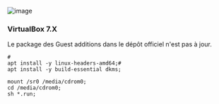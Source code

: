![image](https://github.com/dexter74/Linux/assets/35907/45803d1e-2a3c-4bc0-bfdf-8c4a264f9f09)


### VirtualBox 7.X
Le package des Guest additions dans le dépôt officiel n'est pas à jour.
```
#
apt install -y linux-headers-amd64;#
apt install -y build-essential dkms;

mount /sr0 /media/cdrom0;
cd /media/cdrom0;
sh *.run;
```



